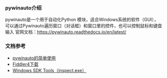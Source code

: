 ### pywinauto介绍
pywinauto是一个用于自动化Python 模块，适合Windows系统的软件（GUI），可以通过Pywinauto遍历窗口（对话框）和窗口里的控件，也可以控制鼠标和键盘输入
官网文档：https://pywinauto.readthedocs.io/en/latest/


### 文档参考
- [pywinauto的简单使用](https://blog.csdn.net/qq_39147299/article/details/132409817)
- [Fiddler4下载](https://pc.qq.com/detail/10/detail_3330.html)
- [Windows SDK Tools（inspect.exe）](https://developer.microsoft.com/en-us/windows/downloads/windows-sdk/)
